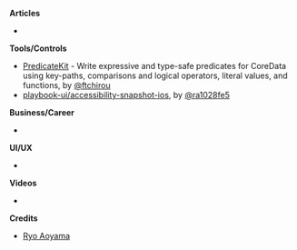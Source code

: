 
**Articles**

* 

**Tools/Controls**

* [PredicateKit](https://github.com/ftchirou/PredicateKit) -  Write expressive and type-safe predicates for CoreData using key-paths, comparisons and logical operators, literal values, and functions, by [@ftchirou](https://twitter.com/ftchirou)
* [playbook-ui/accessibility-snapshot-ios](https://github.com/playbook-ui/accessibility-snapshot-ios), by [@ra1028fe5](https://twitter.com/ra1028fe5)

**Business/Career**

* 

**UI/UX**

* 

**Videos**

* 

**Credits**

* [Ryo Aoyama](https://github.com/ra1028)
